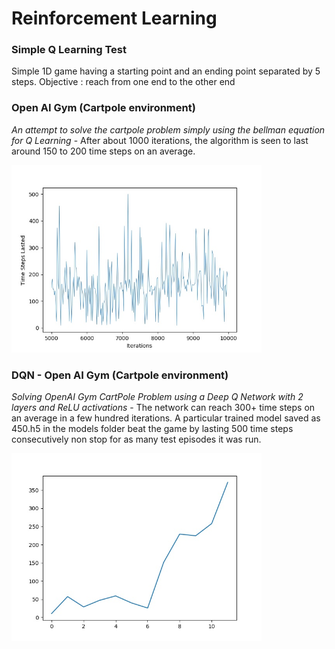 # Reinforcement Learning  

### Simple Q Learning Test

Simple 1D game having a starting point and an ending point separated by 5 steps. Objective : reach from one end to the other end


### Open AI Gym (Cartpole environment)

*An attempt to solve the cartpole problem simply using the bellman equation for Q Learning* - After about 1000 iterations, the algorithm is seen to last around 150 to 200 time steps on an average.


<img src="https://raw.githubusercontent.com/mizigro/RL/master/OpenAIGym%20Cartpole/performance.jpg" width="400px">


### DQN - Open AI Gym (Cartpole environment)

*Solving OpenAI Gym CartPole Problem using a Deep Q Network with 2 layers and ReLU activations* - The network can reach 300+ time steps on an average in a few hundred iterations. A particular trained model saved as 450.h5 in the models folder beat the game by lasting 500 time steps consecutively non stop for as many test episodes it was run. 

<img src="https://raw.githubusercontent.com/mizigro/RL/master/OpenAIGym%20CartPole%20DQN/performance%20graphs/progress.jpg" width="400px">
